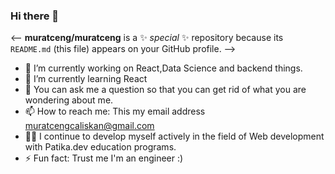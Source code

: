 ### Hi there 👋

<--
**muratceng/muratceng** is a ✨ _special_ ✨ repository because its `README.md` (this file) appears on your GitHub profile.
-->

- 🔭 I’m currently working on React,Data Science and backend things.
- 🌱 I’m currently learning React
- 💬  You can ask me a question so that you can get rid of what you are wondering about me.
- 📫 How to reach me: This my email address muratcengcaliskan@gmail.com
- 👨‍💻 I continue to develop myself actively in the field of Web development with Patika.dev education programs.
- ⚡ Fun fact: Trust me I'm an engineer :)
